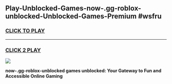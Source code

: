 
## Play-Unblocked-Games-now-.gg-roblox-unblocked-Unblocked-Games-Premium #wsfru
<h3>
<a href="https://premium.freeplayer.one?title=now-.gg-roblox-unblocked&ref=12M">CLICK TO PLAY</a></h3>
<hr>

<h3>
<a href="https://premium.freeplayer.one?title=now-.gg-roblox-unblocked&ref=12M">CLICK 2 PLAY</a>
  
</h3>

<a href="https://premium.freeplayer.one?title=now-.gg-roblox-unblocked&ref=12M"><img src="https://clearcache.store/games.png"></a>


**now-.gg-roblox-unblocked games unblocked: Your Gateway to Fun and Accessible Online Gaming**
